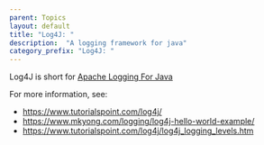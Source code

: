 ```yaml
---
parent: Topics
layout: default
title: "Log4J: "
description:  "A logging framework for java"
category_prefix: "Log4J: "
---
```


Log4J is short for  [Apache Logging For Java](https://logging.apache.org/log4j)

For more information, see:

* <https://www.tutorialspoint.com/log4j/>
* <https://www.mkyong.com/logging/log4j-hello-world-example/>
* <https://www.tutorialspoint.com/log4j/log4j_logging_levels.htm>
